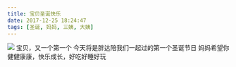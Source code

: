 ```yaml
---
title: 宝贝圣诞快乐
date: 2017-12-25 18:24:47
tags: [圣诞, 妈妈, 三姨, 大姨]
---
```

![](//20170326.com/Merry-Christmas-2.jpg)
宝贝，又一个第一个
今天将是胖达陪我们一起过的第一个圣诞节日
妈妈希望你健健康康，快乐成长，好吃好睡好玩

